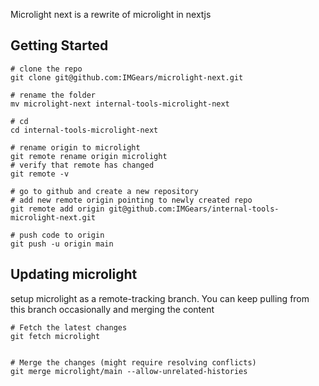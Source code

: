 Microlight next is a rewrite of microlight in nextjs


## Getting Started
```shell
# clone the repo
git clone git@github.com:IMGears/microlight-next.git

# rename the folder
mv microlight-next internal-tools-microlight-next

# cd
cd internal-tools-microlight-next

# rename origin to microlight
git remote rename origin microlight
# verify that remote has changed
git remote -v

# go to github and create a new repository
# add new remote origin pointing to newly created repo
git remote add origin git@github.com:IMGears/internal-tools-microlight-next.git

# push code to origin
git push -u origin main
```


## Updating microlight

setup microlight as a remote-tracking branch. You can keep pulling from this branch occasionally and merging the content

```shell
# Fetch the latest changes
git fetch microlight


# Merge the changes (might require resolving conflicts)
git merge microlight/main --allow-unrelated-histories
```